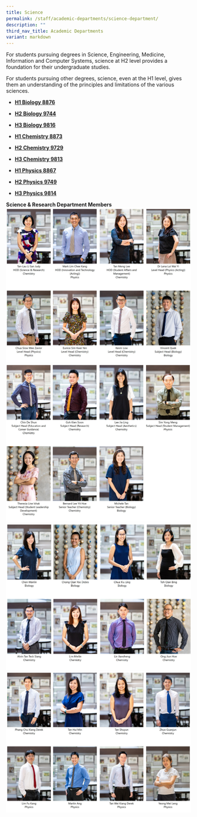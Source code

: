 ```yaml
---
title: Science
permalink: /staff/academic-departments/science-department/
description: ""
third_nav_title: Academic Departments
variant: markdown
---
```

For students pursuing degrees in Science, Engineering, Medicine, Information and Computer Systems, science at H2 level provides a foundation for their undergraduate studies.

For students pursuing other degrees, science, even at the H1 level, gives them an understanding of the principles and limitations of the various sciences.

*   **[H1 Biology 8876](https://www.seab.gov.sg/docs/default-source/national-examinations/syllabus/alevel/2021syllabus/8876_y21_sy.pdf)**&nbsp;
*   **[H2 Biology 9744](https://www.seab.gov.sg/docs/default-source/national-examinations/syllabus/alevel/2021syllabus/9744_y21_sy.pdf)**
*   **[H3 Biology 9816](https://www.seab.gov.sg/docs/default-source/national-examinations/syllabus/alevel/2021syllabus/9816_y21_sy.pdf)**<br>

*   **[H1 Chemistry 8873](https://www.seab.gov.sg/docs/default-source/national-examinations/syllabus/alevel/2021syllabus/8873_y21_sy.pdf)**
*   **[H2 Chemistry 9729](https://www.seab.gov.sg/docs/default-source/national-examinations/syllabus/alevel/2021syllabus/9729_y21_sy.pdf)**
*   **[H3 Chemistry 9813](https://www.seab.gov.sg/docs/default-source/national-examinations/syllabus/alevel/2021syllabus/9813_y21_sy.pdf)**<br>

*   **[H1 Physics 8867](https://www.seab.gov.sg/docs/default-source/national-examinations/syllabus/alevel/2021syllabus/8867_y21_sy.pdf)**&nbsp;
*   **[H2 Physics 9749](https://www.seab.gov.sg/docs/default-source/national-examinations/syllabus/alevel/2021syllabus/9749_y21_sy.pdf)**
*   **[H3 Physics 9814](https://www.seab.gov.sg/docs/default-source/national-examinations/syllabus/alevel/2021syllabus/9814_y21_sy.pdf)**

**Science &amp; Research Department Members**
![Science Department Staff](/images/2024_Sci_Dept_1_1.jpg)
![Science Department Staff](/images/2024_Sci_2.jpg)
![Science Department Staff](/images/2024_Sci_3.jpg)
![Science Department Staff](/images/2024_Sci_4.jpg)